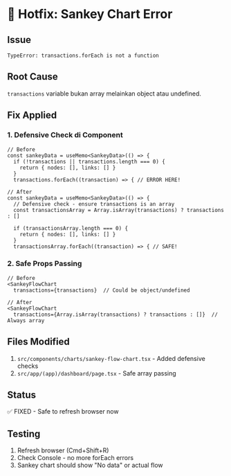 # 🔧 Hotfix: Sankey Chart Error

## Issue
```
TypeError: transactions.forEach is not a function
```

## Root Cause
`transactions` variable bukan array melainkan object atau undefined.

## Fix Applied

### 1. Defensive Check di Component
```tsx
// Before
const sankeyData = useMemo<SankeyData>(() => {
  if (!transactions || transactions.length === 0) {
    return { nodes: [], links: [] }
  }
  transactions.forEach((transaction) => { // ERROR HERE!

// After  
const sankeyData = useMemo<SankeyData>(() => {
  // Defensive check - ensure transactions is an array
  const transactionsArray = Array.isArray(transactions) ? transactions : []
  
  if (transactionsArray.length === 0) {
    return { nodes: [], links: [] }
  }
  transactionsArray.forEach((transaction) => { // SAFE!
```

### 2. Safe Props Passing
```tsx
// Before
<SankeyFlowChart
  transactions={transactions}  // Could be object/undefined

// After
<SankeyFlowChart
  transactions={Array.isArray(transactions) ? transactions : []}  // Always array
```

## Files Modified
1. `src/components/charts/sankey-flow-chart.tsx` - Added defensive checks
2. `src/app/(app)/dashboard/page.tsx` - Safe array passing

## Status
✅ FIXED - Safe to refresh browser now

## Testing
1. Refresh browser (Cmd+Shift+R)
2. Check Console - no more forEach errors
3. Sankey chart should show "No data" or actual flow

